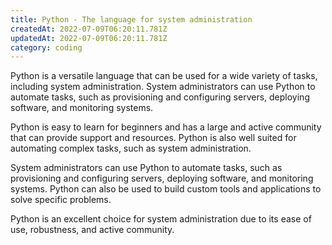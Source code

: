 ```yaml
---
title: Python - The language for system administration
createdAt: 2022-07-09T06:20:11.781Z
updatedAt: 2022-07-09T06:20:11.781Z
category: coding
---
```


Python is a versatile language that can be used for a wide variety of tasks, including system administration. System administrators can use Python to automate tasks, such as provisioning and configuring servers, deploying software, and monitoring systems.

Python is easy to learn for beginners and has a large and active community that can provide support and resources. Python is also well suited for automating complex tasks, such as system administration.

System administrators can use Python to automate tasks, such as provisioning and configuring servers, deploying software, and monitoring systems. Python can also be used to build custom tools and applications to solve specific problems.

 Python is an excellent choice for system administration due to its ease of use, robustness, and active community.
